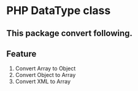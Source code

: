 # PHP DataType class
## This package convert following.
## Feature
1. Convert Array to Object
1. Convert Object to Array
1. Convert XML to Array
